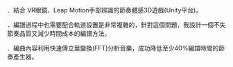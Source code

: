 ．結合 VR眼鏡、Leap Motion手部辨識的節奏體感3D遊戲(Unity平台)。

．編譜過程中也需要配合軌道設置是非常複雜的，針對這個問題，我設計一個不失節奏品質又減少時間成本的編譜方法。

．編曲內容利用快速傅立葉變換(FFT)分析音樂，成功降低至少40%編譜時間的節奏產生器。

